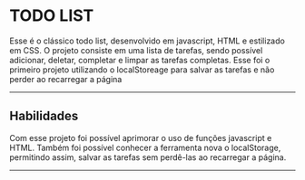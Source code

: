 # TODO LIST

Esse é o clássico todo list, desenvolvido em javascript, HTML e estilizado em CSS.
O projeto consiste em uma lista de tarefas, sendo possível adicionar, deletar, completar e limpar as tarefas completas.
Esse foi o primeiro projeto utilizando o localStoreage para salvar as tarefas e não perder ao recarregar a página

---


## Habilidades

Com esse projeto foi possível aprimorar o uso de funções javascript e HTML. Também foi possível conhecer a ferramenta nova o localStorage, permitindo assim, salvar as tarefas sem perdê-las ao recarregar a página.

---



